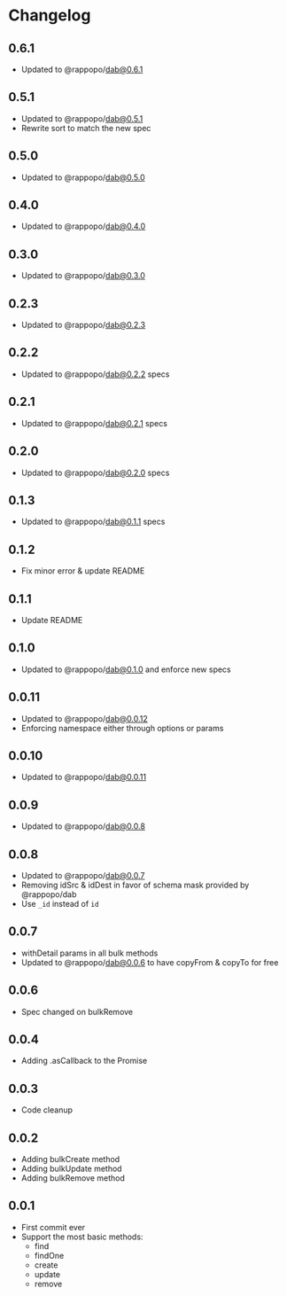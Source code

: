 # Changelog

## 0.6.1

* Updated to @rappopo/dab@0.6.1

## 0.5.1

* Updated to @rappopo/dab@0.5.1
* Rewrite sort to match the new spec

## 0.5.0

* Updated to @rappopo/dab@0.5.0

## 0.4.0

* Updated to @rappopo/dab@0.4.0

## 0.3.0

* Updated to @rappopo/dab@0.3.0

## 0.2.3

* Updated to @rappopo/dab@0.2.3

## 0.2.2

* Updated to @rappopo/dab@0.2.2 specs

## 0.2.1

* Updated to @rappopo/dab@0.2.1 specs

## 0.2.0

* Updated to @rappopo/dab@0.2.0 specs

## 0.1.3

* Updated to @rappopo/dab@0.1.1 specs

## 0.1.2

* Fix minor error & update README

## 0.1.1

* Update README

## 0.1.0

* Updated to @rappopo/dab@0.1.0 and enforce new specs

## 0.0.11

* Updated to @rappopo/dab@0.0.12
* Enforcing namespace either through options or params

## 0.0.10

* Updated to @rappopo/dab@0.0.11

## 0.0.9

* Updated to @rappopo/dab@0.0.8

## 0.0.8

* Updated to @rappopo/dab@0.0.7
* Removing idSrc & idDest in favor of schema mask provided by @rappopo/dab
* Use `_id` instead of `id`

## 0.0.7

* withDetail params in all bulk methods
* Updated to @rappopo/dab@0.0.6 to have copyFrom & copyTo for free

## 0.0.6

* Spec changed on bulkRemove

## 0.0.4

* Adding .asCallback to the Promise

## 0.0.3

* Code cleanup

## 0.0.2

* Adding bulkCreate method
* Adding bulkUpdate method
* Adding bulkRemove method

## 0.0.1

* First commit ever
* Support the most basic methods:
  * find
  * findOne
  * create
  * update
  * remove